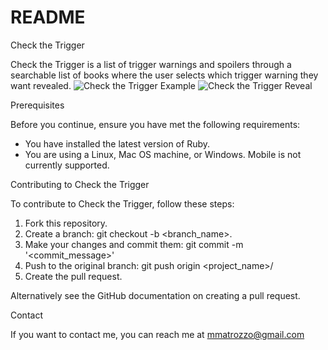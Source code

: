 # README

Check the Trigger

Check the Trigger is a list of trigger warnings and spoilers through a searchable list of books where the user selects which trigger warning they want revealed.
![Check the Trigger Example](https://user-images.githubusercontent.com/92414378/155445186-acff0f9b-f3a0-4203-bfe1-6f83e520a53d.PNG)
![Check the Trigger Reveal](https://user-images.githubusercontent.com/92414378/155445212-5e8f2987-c8a5-4c51-9a2e-e31a5e3181f9.PNG)

Prerequisites

Before you continue, ensure you have met the following requirements:

* You have installed the latest version of Ruby.
* You are using a Linux, Mac OS machine, or Windows. Mobile is not currently supported.

Contributing to Check the Trigger

To contribute to Check the Trigger, follow these steps:

1. Fork this repository.
2. Create a branch: git checkout -b <branch_name>.
3. Make your changes and commit them: git commit -m '<commit_message>'
4. Push to the original branch: git push origin <project_name>/<location>
5. Create the pull request.
  
Alternatively see the GitHub documentation on creating a pull request.
  
Contact
  
 If you want to contact me, you can reach me at mmatrozzo@gmail.com
